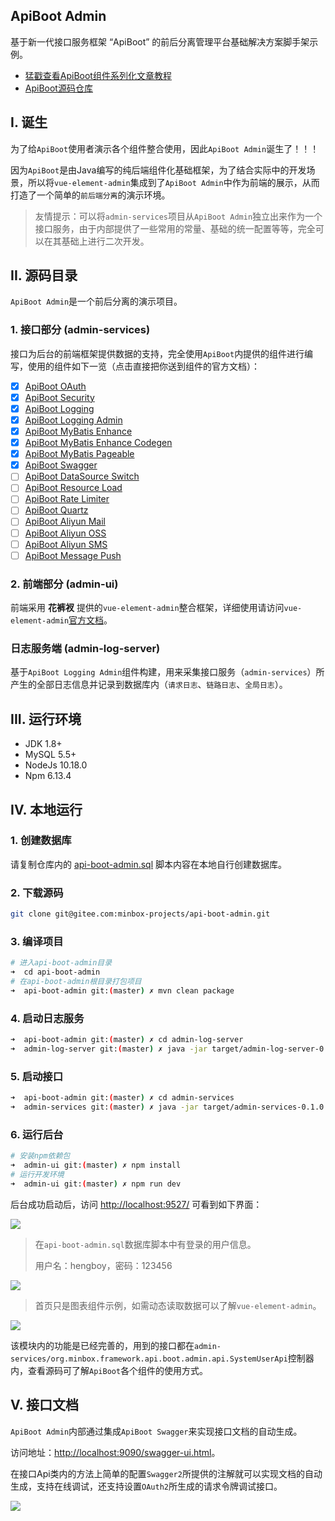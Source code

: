 ## ApiBoot Admin

基于新一代接口服务框架 “ApiBoot” 的前后分离管理平台基础解决方案脚手架示例。

- [猛戳查看ApiBoot组件系列化文章教程](https://blog.yuqiyu.com/apiboot-all-articles.html)
- [ApiBoot源码仓库](https://gitee.com/minbox-projects/api-boot)

## I. 诞生

为了给`ApiBoot`使用者演示各个组件整合使用，因此`ApiBoot Admin`诞生了！！！

因为`ApiBoot`是由Java编写的纯后端组件化基础框架，为了结合实际中的开发场景，所以将`vue-element-admin`集成到了`ApiBoot Admin`中作为前端的展示，从而打造了一个简单的`前后端分离`的演示环境。

> 友情提示：可以将`admin-services`项目从`ApiBoot Admin`独立出来作为一个接口服务，由于内部提供了一些常用的常量、基础的统一配置等等，完全可以在其基础上进行二次开发。

## II. 源码目录

`ApiBoot Admin`是一个前后分离的演示项目。

### 1. 接口部分 (admin-services)

接口为后台的前端框架提供数据的支持，完全使用`ApiBoot`内提供的组件进行编写，使用的组件如下一览（点击直接把你送到组件的官方文档）：

- [x] [ApiBoot OAuth](http://apiboot.minbox.io/zh-cn/docs/api-boot-oauth.html)
- [x] [ApiBoot Security](http://apiboot.minbox.io/zh-cn/docs/api-boot-security.html)
- [x] [ApiBoot Logging](http://apiboot.minbox.io/zh-cn/docs/api-boot-logging.html)
- [x] [ApiBoot Logging Admin](http://apiboot.minbox.io/zh-cn/docs/api-boot-logging-admin.html)
- [x] [ApiBoot MyBatis Enhance](http://apiboot.minbox.io/zh-cn/docs/api-boot-mybatis-enhance.html)
- [x] [ApiBoot MyBatis Enhance Codegen](http://apiboot.minbox.io/zh-cn/docs/api-boot-mybatis-enhance-codegen.html)
- [x] [ApiBoot MyBatis Pageable](http://apiboot.minbox.io/zh-cn/docs/api-boot-mybatis-pageable.html)
- [x] [ApiBoot Swagger](http://apiboot.minbox.io/zh-cn/docs/api-boot-swagger.html)
- [ ] [ApiBoot DataSource Switch](http://apiboot.minbox.io/zh-cn/docs/api-boot-datasource-switch.html)
- [ ] [ApiBoot Resource Load](http://apiboot.minbox.io/zh-cn/docs/api-boot-resource-load.html)
- [ ] [ApiBoot Rate Limiter](http://apiboot.minbox.io/zh-cn/docs/api-boot-rate-limiter.html)
- [ ] [ApiBoot Quartz](http://apiboot.minbox.io/zh-cn/docs/api-boot-quartz.html)
- [ ] [ApiBoot Aliyun Mail](http://apiboot.minbox.io/zh-cn/docs/api-boot-mail.html)
- [ ] [ApiBoot Aliyun OSS](http://apiboot.minbox.io/zh-cn/docs/api-boot-oss.html)
- [ ] [ApiBoot Aliyun SMS](http://apiboot.minbox.io/zh-cn/docs/api-boot-sms.html)
- [ ] [ApiBoot Message Push](http://apiboot.minbox.io/zh-cn/docs/api-boot-message-push.html)

### 2. 前端部分 (admin-ui)

前端采用 **花裤衩** 提供的`vue-element-admin`整合框架，详细使用请访问`vue-element-admin`[官方文档](https://panjiachen.github.io/vue-element-admin-site/zh/)。

### 日志服务端 (admin-log-server)

基于`ApiBoot Logging Admin`组件构建，用来采集接口服务（`admin-services`）所产生的全部日志信息并记录到数据库内（`请求日志`、`链路日志`、`全局日志`）。

## III. 运行环境

- JDK 1.8+
- MySQL 5.5+
- NodeJs 10.18.0
- Npm 6.13.4

## IV. 本地运行

### 1. 创建数据库

请复制仓库内的 [api-boot-admin.sql](https://gitee.com/minbox-projects/api-boot-admin/blob/master/api-boot-admin.sql) 脚本内容在本地自行创建数据库。

### 2. 下载源码

```bash
git clone git@gitee.com:minbox-projects/api-boot-admin.git
```

### 3. 编译项目

```bash
# 进入api-boot-admin目录
➜  cd api-boot-admin
# 在api-boot-admin根目录打包项目
➜  api-boot-admin git:(master) ✗ mvn clean package
```

### 4. 启动日志服务

```bash
➜  api-boot-admin git:(master) ✗ cd admin-log-server 
➜  admin-log-server git:(master) ✗ java -jar target/admin-log-server-0.1.0.RELEASE.jar
```

### 5. 启动接口

```bash
➜  api-boot-admin git:(master) ✗ cd admin-services 
➜  admin-services git:(master) ✗ java -jar target/admin-services-0.1.0.RELEASE.jar 
```

### 6. 运行后台

```bash
# 安装npm依赖包
➜  admin-ui git:(master) ✗ npm install
# 运行开发环境
➜  admin-ui git:(master) ✗ npm run dev
```

后台成功启动后，访问 [http://localhost:9527/](http://localhost:9527/) 可看到如下界面：


![](https://assets.yuqiyu.com/images/api-boot-admin/WX20200107-122654@2x.png)

> 在`api-boot-admin.sql`数据库脚本中有登录的用户信息。
>
> 用户名：hengboy，密码：123456

![](https://assets.yuqiyu.com/images/api-boot-admin/WX20200107-123051@2x.png)

> 首页只是图表组件示例，如需动态读取数据可以了解`vue-element-admin`。

![](https://assets.yuqiyu.com/images/api-boot-admin/WX20200107-122940@2x.png)

该模块内的功能是已经完善的，用到的接口都在`admin-services/org.minbox.framework.api.boot.admin.api.SystemUserApi`控制器内，查看源码可了解`ApiBoot`各个组件的使用方式。

## V. 接口文档

`ApiBoot Admin`内部通过集成`ApiBoot Swagger`来实现接口文档的自动生成。

访问地址：[http://localhost:9090/swagger-ui.html](http://localhost:9090/swagger-ui.html)。

在接口Api类内的方法上简单的配置`Swagger2`所提供的注解就可以实现文档的自动生成，支持在线调试，还支持设置`OAuth2`所生成的请求令牌调试接口。

![](https://assets.yuqiyu.com/images/api-boot-admin/WX20200107-164206@2x.png)